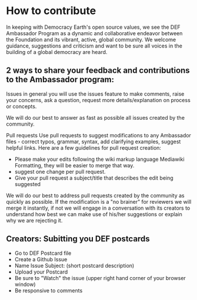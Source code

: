 # How to contribute
In keeping with Democracy Earth's open source values, we see the DEF Ambassador Program as a dynamic and collaborative endeavor between the Foundation and its vibrant, active, global community.  We welcome guidance, suggestions and criticism and want to be sure all voices in the building of a global democracy are heard.

## 2 ways to share your feedback and contributions to the Ambassador program: 

Issues
in  general  you will use the issues feature to make comments, raise your concerns, ask a question, request more details/explanation on process or concepts.

We will do our best to answer as fast as possible all issues created by the community.


Pull requests
Use pull requests to suggest modifications to any Ambassador files - correct typos, grammar, syntax, add clarifying examples, suggest helpful links.   Here are a few guidelines for pull request creation:

- Please make your edits following the wiki markup language Mediawiki Formatting, they will be easier to merge that way.
- suggest one change per pull request.  
- Give your pull request a subject/title that describes the edit being suggested

We will do our best to address pull requests created by the community as quickly as possible. If the modification is a "no brainer" for reviewers we will merge it instantly, if not we will engage in a conversation with its creators to understand how best we can make use of his/her suggestions or explain why we are rejecting it.




## Creators: Subitting you DEF postcards
- Go to DEF Postcard file
- Create a Github Issue
- Name Issue Subject: (short postcard description)
- Upload your Postcard
- Be sure to "Watch" the issue (upper right hand corner of your browser window)
- Be responsive to comments


